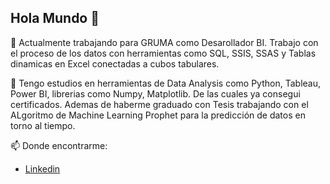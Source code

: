 ## Hola Mundo 👋

🔭 Actualmente trabajando para GRUMA como Desarollador BI.
Trabajo con el proceso de los datos con herramientas como SQL, SSIS, SSAS y Tablas dinamicas en Excel conectadas a cubos tabulares.

🌱 Tengo estudios en herramientas de Data Analysis como Python, Tableau, Power BI, librerias como Numpy, Matplotlib. De las cuales ya consegui certificados. Ademas de haberme graduado con Tesis trabajando con el ALgoritmo de Machine Learning Prophet para la predicción de datos en torno al tiempo.

📫 Donde encontrarme:
- [Linkedin](https://www.linkedin.com/in/jes%C3%BAs-alberto-reyes-hern%C3%A1ndez-055573262/) 

<!--
**Alberto3312/Alberto3312** is a ✨ _special_ ✨ repository because its `README.md` (this file) appears on your GitHub profile.

Here are some ideas to get you started:

- 🔭 I’m currently working on ...
- 🌱 I’m currently learning ...
- 👯 I’m looking to collaborate on ...
- 🤔 I’m looking for help with ...
- 💬 Ask me about ...
- 📫 How to reach me: ...
- 😄 Pronouns: ...
- ⚡ Fun fact: ...
-->
